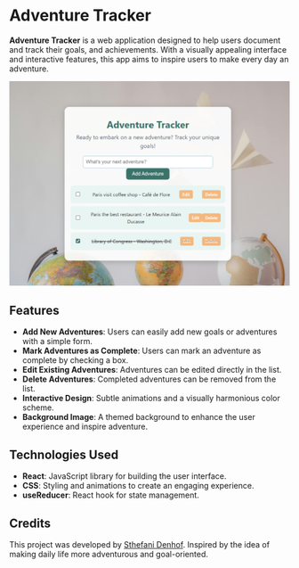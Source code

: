 # Adventure Tracker

**Adventure Tracker** is a web application designed to help users document and track their  goals, and achievements. With a visually appealing interface and interactive features, this app aims to inspire users to make every day an adventure. 

![alt text](image.png)


## Features

- **Add New Adventures**: Users can easily add new goals or adventures with a simple form.
- **Mark Adventures as Complete**: Users can mark an adventure as complete by checking a box.
- **Edit Existing Adventures**: Adventures can be edited directly in the list.
- **Delete Adventures**: Completed adventures can be removed from the list.
- **Interactive Design**: Subtle animations and a visually harmonious color scheme.
- **Background Image**: A themed background to enhance the user experience and inspire adventure.

## Technologies Used

- **React**: JavaScript library for building the user interface.
- **CSS**: Styling and animations to create an engaging experience.
- **useReducer**: React hook for state management.


## Credits

This project was developed by [Sthefani Denhof](https://github.com/Sthefani07). Inspired by the idea of making daily life more adventurous and goal-oriented.